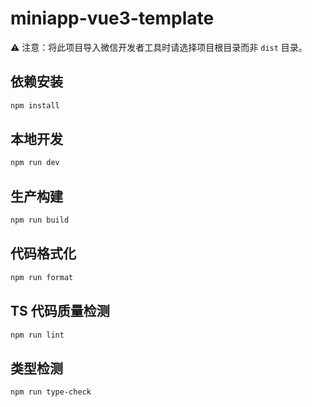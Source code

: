 # miniapp-vue3-template

⚠️ 注意：将此项目导入微信开发者工具时请选择项目根目录而非 `dist` 目录。

## 依赖安装

```sh
npm install
```

## 本地开发

```sh
npm run dev
```

## 生产构建

```sh
npm run build
```

## 代码格式化

```sh
npm run format
```

## TS 代码质量检测

```sh
npm run lint
```

## 类型检测

```sh
npm run type-check
```
